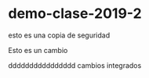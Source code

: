 # demo-clase-2019-2

esto es una copia de seguridad

Esto es un cambio 

dddddddddddddddd cambios integrados